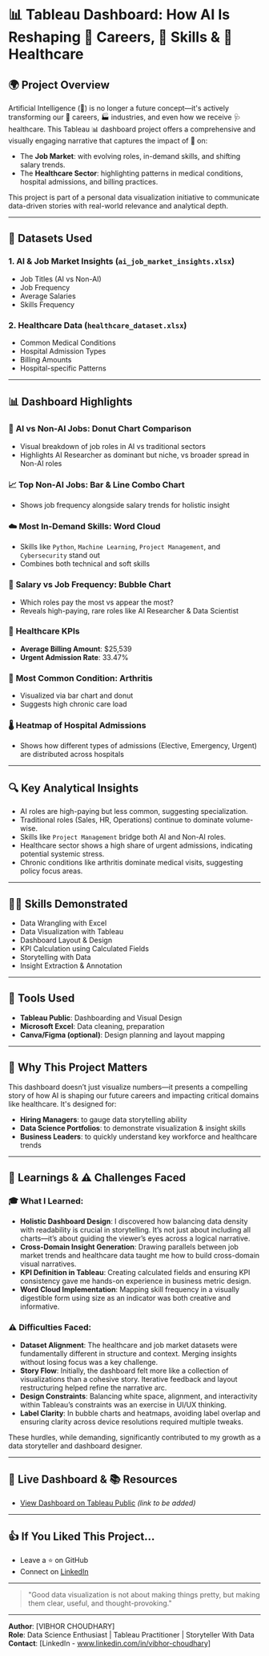 # 📊 Tableau Dashboard: How AI Is Reshaping 👔 Careers, 🧠 Skills & 🏥 Healthcare

## 🌍 Project Overview

Artificial Intelligence (🤖) is no longer a future concept—it's actively transforming our 👔 careers, 🏭 industries, and even how we receive 🩺 healthcare. This Tableau 📊 dashboard project offers a comprehensive and visually engaging narrative that captures the impact of 🤖 on:

- The **Job Market**: with evolving roles, in-demand skills, and shifting salary trends.
- The **Healthcare Sector**: highlighting patterns in medical conditions, hospital admissions, and billing practices.

This project is part of a personal data visualization initiative to communicate data-driven stories with real-world relevance and analytical depth.

---

## 📂 Datasets Used

### 1. **AI & Job Market Insights** (`ai_job_market_insights.xlsx`)

- Job Titles (AI vs Non-AI)
- Job Frequency
- Average Salaries
- Skills Frequency

### 2. **Healthcare Data** (`healthcare_dataset.xlsx`)

- Common Medical Conditions
- Hospital Admission Types
- Billing Amounts
- Hospital-specific Patterns

---

## 📊 Dashboard Highlights

### 🍩 **AI vs Non-AI Jobs: Donut Chart Comparison**

- Visual breakdown of job roles in AI vs traditional sectors
- Highlights AI Researcher as dominant but niche, vs broader spread in Non-AI roles

### 📈 **Top Non-AI Jobs: Bar & Line Combo Chart**

- Shows job frequency alongside salary trends for holistic insight

### ☁️ **Most In-Demand Skills: Word Cloud**

- Skills like `Python`, `Machine Learning`, `Project Management`, and `Cybersecurity` stand out
- Combines both technical and soft skills

### 🔵 **Salary vs Job Frequency: Bubble Chart**

- Which roles pay the most vs appear the most?
- Reveals high-paying, rare roles like AI Researcher & Data Scientist

### 🏥 **Healthcare KPIs**

- **Average Billing Amount**: \$25,539
- **Urgent Admission Rate**: 33.47%

### 🦴 **Most Common Condition: Arthritis**

- Visualized via bar chart and donut
- Suggests high chronic care load

### 🌡️ **Heatmap of Hospital Admissions**

- Shows how different types of admissions (Elective, Emergency, Urgent) are distributed across hospitals

---

## 🔍 Key Analytical Insights

- AI roles are high-paying but less common, suggesting specialization.
- Traditional roles (Sales, HR, Operations) continue to dominate volume-wise.
- Skills like `Project Management` bridge both AI and Non-AI roles.
- Healthcare sector shows a high share of urgent admissions, indicating potential systemic stress.
- Chronic conditions like arthritis dominate medical visits, suggesting policy focus areas.

---

## 👩‍💼 Skills Demonstrated

- Data Wrangling with Excel
- Data Visualization with Tableau
- Dashboard Layout & Design
- KPI Calculation using Calculated Fields
- Storytelling with Data
- Insight Extraction & Annotation

---

## 🧰 Tools Used

- **Tableau Public**: Dashboarding and Visual Design
- **Microsoft Excel**: Data cleaning, preparation
- **Canva/Figma (optional)**: Design planning and layout mapping

---

## 🌟 Why This Project Matters

This dashboard doesn’t just visualize numbers—it presents a compelling story of how AI is shaping our future careers and impacting critical domains like healthcare. It's designed for:

- **Hiring Managers**: to gauge data storytelling ability
- **Data Science Portfolios**: to demonstrate visualization & insight skills
- **Business Leaders**: to quickly understand key workforce and healthcare trends

---

## 🧠 Learnings & ⚠️ Challenges Faced

### 🎓 What I Learned:

- **Holistic Dashboard Design**: I discovered how balancing data density with readability is crucial in storytelling. It’s not just about including all charts—it’s about guiding the viewer’s eyes across a logical narrative.
- **Cross-Domain Insight Generation**: Drawing parallels between job market trends and healthcare data taught me how to build cross-domain visual narratives.
- **KPI Definition in Tableau**: Creating calculated fields and ensuring KPI consistency gave me hands-on experience in business metric design.
- **Word Cloud Implementation**: Mapping skill frequency in a visually digestible form using size as an indicator was both creative and informative.

### ⚠️ Difficulties Faced:

- **Dataset Alignment**: The healthcare and job market datasets were fundamentally different in structure and context. Merging insights without losing focus was a key challenge.
- **Story Flow**: Initially, the dashboard felt more like a collection of visualizations than a cohesive story. Iterative feedback and layout restructuring helped refine the narrative arc.
- **Design Constraints**: Balancing white space, alignment, and interactivity within Tableau’s constraints was an exercise in UI/UX thinking.
- **Label Clarity**: In bubble charts and heatmaps, avoiding label overlap and ensuring clarity across device resolutions required multiple tweaks.

These hurdles, while demanding, significantly contributed to my growth as a data storyteller and dashboard designer.

---

## 🔗 Live Dashboard & 📚 Resources

- [View Dashboard on Tableau Public](#) *(link to be added)*

---

## 👍 If You Liked This Project...

- Leave a ⭐ on GitHub
- Connect on [LinkedIn](www.linkedin.com/in/vibhor-choudhary) 

---

> "Good data visualization is not about making things pretty, but making them clear, useful, and thought-provoking."

---

**Author**: [VIBHOR CHOUDHARY]  \
**Role**: Data Science Enthusiast | Tableau Practitioner | Storyteller With Data  \
**Contact**: [LinkedIn - www.linkedin.com/in/vibhor-choudhary]

